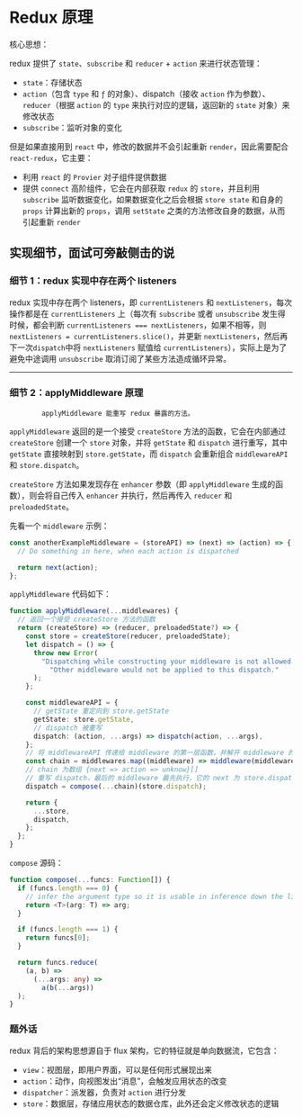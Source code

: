 # Redux 原理

核心思想：

redux 提供了 `state`、`subscribe` 和 `reducer` + `action` 来进行状态管理：

- `state`：存储状态
- `action`（包含 `type` 和 `ƒ` 的对象）、dispatch（接收 `action` 作为参数）、`reducer`（根据 `action` 的 `type` 来执行对应的逻辑，返回新的 `state` 对象）来修改状态
- `subscribe`：监听对象的变化

但是如果直接用到 `react` 中，修改的数据并不会引起重新 `render`，因此需要配合 `react-redux`，它主要：

- 利用 `react` 的 `Provier` 对子组件提供数据
- 提供 `connect` 高阶组件，它会在内部获取 `redux` 的 `store`，并且利用 `subscribe` 监听数据变化，如果数据变化之后会根据 `store state` 和自身的 `props` 计算出新的 `props`，调用 `setState` 之类的方法修改自身的数据，从而引起重新 `render`

## 实现细节，面试可旁敲侧击的说

### 细节 1：redux 实现中存在两个 listeners

redux 实现中存在两个 listeners，即 `currentListeners` 和 `nextListeners`，每次操作都是在 `currentListeners` 上（每次有 `subscribe` 或者 `unsubscribe` 发生得时候，都会判断 `currentListeners === nextListeners`，如果不相等，则 `nextListeners = currentListeners.slice()`，并更新 `nextListeners`，然后再下一次`dispatch`中将 `nextListeners` 赋值给 `currentListeners`），实际上是为了避免中途调用 `unsubscribe` 取消订阅了某些方法造成循环异常。

---

### 细节 2：applyMiddleware 原理

            applyMiddleware 能重写 redux 暴露的方法。

`applyMiddleware` 返回的是一个接受 `createStore` 方法的函数，它会在内部通过 `createStore` 创建一个 `store` 对象，并将 `getState` 和 `dispatch` 进行重写，其中 `getState` 直接映射到 `store.getState`，而 `dispatch` 会重新组合 `middlewareAPI` 和 `store.dispatch`。

`createStore` 方法如果发现存在 `enhancer` 参数（即 `applyMiddleware` 生成的函数），则会将自己传入 `enhancer` 并执行，然后再传入 `reducer` 和 `preloadedState`。

先看一个 `middleware` 示例：

```js
const anotherExampleMiddleware = (storeAPI) => (next) => (action) => {
  // Do something in here, when each action is dispatched

  return next(action);
};
```

`applyMiddleware` 代码如下：

```ts
function applyMiddleware(...middlewares) {
  // 返回一个接受 createStore 方法的函数
  return (createStore) => (reducer, preloadedState?) => {
    const store = createStore(reducer, preloadedState);
    let dispatch = () => {
      throw new Error(
        "Dispatching while constructing your middleware is not allowed. " +
          "Other middleware would not be applied to this dispatch."
      );
    };

    const middlewareAPI = {
      // getState 重定向到 store.getState
      getState: store.getState,
      // dispatch 被重写
      dispatch: (action, ...args) => dispatch(action, ...args),
    };
    // 将 middlewareAPI 传递给 middleware 的第一层函数，并解开 middleware 的第一层
    const chain = middlewares.map((middleware) => middleware(middlewareAPI));
    // chain 为数组 {next => action => unknow}[]
    // 重写 dispatch，最后的 middleware 最先执行，它的 next 为 store.dispatch，但是后面的函数会被包装进前面函数的 next 逻辑中，只有前面的函数执行 next 才会链式触发后面的函数先执行
    dispatch = compose(...chain)(store.dispatch);

    return {
      ...store,
      dispatch,
    };
  };
}
```

`compose` 源码：

```ts
function compose(...funcs: Function[]) {
  if (funcs.length === 0) {
    // infer the argument type so it is usable in inference down the line
    return <T>(arg: T) => arg;
  }

  if (funcs.length === 1) {
    return funcs[0];
  }

  return funcs.reduce(
    (a, b) =>
      (...args: any) =>
        a(b(...args))
  );
}
```

### 题外话

redux 背后的架构思想源自于 flux 架构，它的特征就是单向数据流，它包含：

- `view`：视图层，即用户界面，可以是任何形式展现出来
- `action`：动作，向视图发出“消息”，会触发应用状态的改变
- `dispatcher`：派发器，负责对 `action` 进行分发
- `store`：数据层，存储应用状态的数据仓库，此外还会定义修改状态的逻辑
